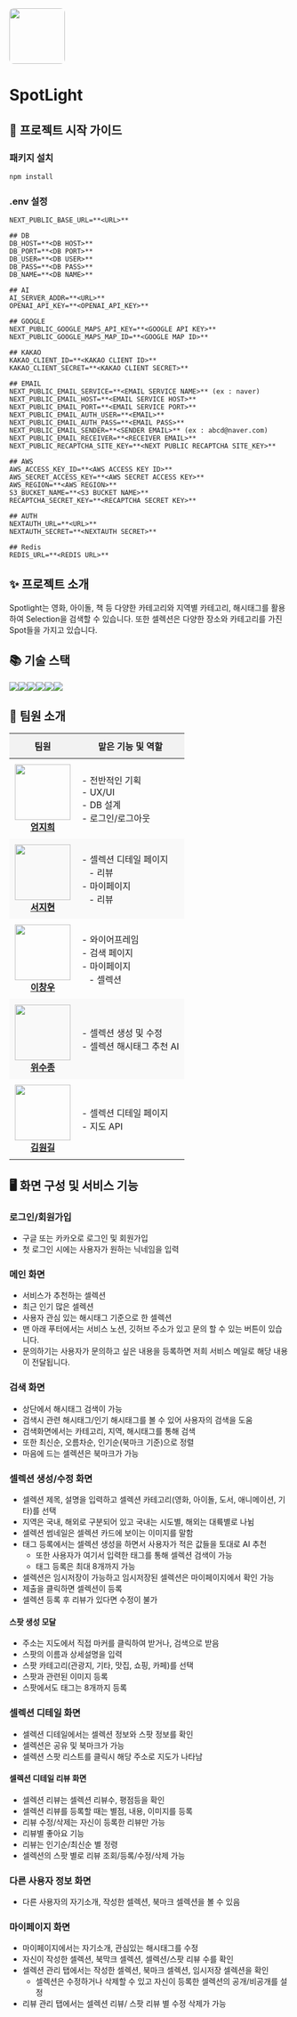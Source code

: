 <img src="https://github.com/user-attachments/assets/821dae4c-fa28-49aa-a5db-8e5b9c96adcf" style="width: 100px; height:100px; border-radius: 8px;" />

# SpotLight
## 📄 프로젝트 시작 가이드
### 패키지 설치
```bash
npm install
```

### .env 설정
```
NEXT_PUBLIC_BASE_URL=**<URL>**

## DB
DB_HOST=**<DB HOST>**
DB_PORT=**<DB PORT>**
DB_USER=**<DB USER>**
DB_PASS=**<DB PASS>**
DB_NAME=**<DB NAME>**

## AI
AI_SERVER_ADDR=**<URL>**
OPENAI_API_KEY=**<OPENAI_API_KEY>**

## GOOGLE
NEXT_PUBLIC_GOOGLE_MAPS_API_KEY=**<GOOGLE API KEY>**
NEXT_PUBLIC_GOOGLE_MAPS_MAP_ID=**<GOOGLE MAP ID>**

## KAKAO
KAKAO_CLIENT_ID=**<KAKAO CLIENT ID>**
KAKAO_CLIENT_SECRET=**<KAKAO CLIENT SECRET>**

## EMAIL
NEXT_PUBLIC_EMAIL_SERVICE=**<EMAIL SERVICE NAME>** (ex : naver)
NEXT_PUBLIC_EMAIL_HOST=**<EMAIL SERVICE HOST>** 
NEXT_PUBLIC_EMAIL_PORT=**<EMAIL SERVICE PORT>** 
NEXT_PUBLIC_EMAIL_AUTH_USER=**<EMAIL>**
NEXT_PUBLIC_EMAIL_AUTH_PASS=**<EMAIL PASS>**
NEXT_PUBLIC_EMAIL_SENDER=**<SENDER EMAIL>** (ex : abcd@naver.com)
NEXT_PUBLIC_EMAIL_RECEIVER=**<RECEIVER EMAIL>**
NEXT_PUBLIC_RECAPTCHA_SITE_KEY=**<NEXT PUBLIC RECAPTCHA SITE_KEY>**

## AWS
AWS_ACCESS_KEY_ID=**<AWS ACCESS KEY ID>**
AWS_SECRET_ACCESS_KEY=**<AWS SECRET ACCESS KEY>**
AWS_REGION=**<AWS REGION>**
S3_BUCKET_NAME=**<S3 BUCKET NAME>**
RECAPTCHA_SECRET_KEY=**<RECAPTCHA SECRET KEY>**

## AUTH
NEXTAUTH_URL=**<URL>**
NEXTAUTH_SECRET=**<NEXTAUTH SECRET>**

## Redis
REDIS_URL=**<REDIS URL>**
```

## ✨ 프로젝트 소개
Spotlight는 영화, 아이돌, 책 등 다양한 카테고리와 지역별 카테고리, 해시태그를 활용하여 Selection을 검색할 수 있습니다. 또한 셀렉션은 다양한 장소와 카테고리를 가진 Spot들을 가지고 있습니다.

## 📚 기술 스택
<div style='display: flex;'>
  <img src="https://img.shields.io/badge/Tailwind CSS-06B6D4?style=for-the-badge&logo=tailwindcss&logoColor=white">
  <img src="https://img.shields.io/badge/TypeScript-3178C6?style=for-the-badge&logo=typescript&logoColor=white">
  <img src="https://img.shields.io/badge/React-61DAFB?style=for-the-badge&logo=React&logoColor=white">
  <img src="https://img.shields.io/badge/Redis-DC382D?style=for-the-badge&logo=Redis&logoColor=white"> 
  <img src="https://img.shields.io/badge/Next-000000?style=for-the-badge&logo=nextdotjs&logoColor=white">
  <img src="https://img.shields.io/badge/MariaDB-003545?style=for-the-badge&logo=mariadb&logoColor=white">
</div>

## 👥 팀원 소개
<table>
  <thead>
    <tr style="background-color:#f2f2f2;">
      <th style="padding:10px;">팀원</th>
      <th style="padding:10px;">맡은 기능 및 역할</th>
    </tr>
  </thead>
  <tbody>
    <tr>
      <td align="center" style="padding:10px;">
        <a href="https://github.com/Eomjihee">
          <img src="https://avatars.githubusercontent.com/u/61967128?v=4" width="100px;" alt=""/><br />
          <b>엄지희</b>
        </a><br />
      </td>
      <td style="padding:10px;">
        - 전반적인 기획<br/>
        - UX/UI<br/>
        - DB 설계<br/>
        - 로그인/로그아웃<br/>
      </td>
    </tr>
    <tr style="background-color:#f9f9f9;">
      <td align="center" style="padding:10px;">
        <a href="https://github.com/jh0222">
          <img src="https://item.kakaocdn.net/do/47112f1ae6f87f4323cb73f65a8c5424f604e7b0e6900f9ac53a43965300eb9a" width="100px;" alt=""/><br />
          <b>서지현</b>
        </a><br />
      </td>
      <td style="padding:10px;">
        - 셀렉션 디테일 페이지<br/>
        &nbsp;&nbsp;&nbsp;- 리뷰<br/>
        - 마이페이지<br/>
        &nbsp;&nbsp;&nbsp;- 리뷰<br/>
      </td>
    </tr>
    <tr>
      <td align="center" style="padding:10px;">
        <a href="https://github.com/changchangwoo">
          <img src="https://avatars.githubusercontent.com/u/50562562?v=4" width="100px;" alt=""/><br />
          <b>이창우</b>
        </a><br />
      </td>
      <td style="padding:10px;">
        - 와이어프레임<br />
        - 검색 페이지<br />
        - 마이페이지<br />
        &nbsp;&nbsp;&nbsp;- 셀렉션<br/>
      </td>
    </tr>
    <tr style="background-color:#f9f9f9;">
      <td align="center" style="padding:10px;">
        <a href="https://github.com/7jw92nVd1kLaq1">
          <img src="https://avatars.githubusercontent.com/u/75822302?v=4" width="100px;" alt=""/><br />
          <b>위수종</b>
        </a><br />
      </td>
      <td style="padding:10px;">
        - 셀렉션 생성 및 수정<br />
        - 셀렉션 해시태그 추천 AI<br />
      </td>
    </tr>
    <tr>
      <td align="center" style="padding:10px;">
        <a href="https://github.com/Wongilk">
          <img src="https://avatars.githubusercontent.com/u/108254103?s=96&v=4" width="100px;" alt=""/><br />
          <b>김원길</b>
        </a><br />
      </td>
      <td style="padding:10px;">
        - 셀렉션 디테일 페이지<br />
        - 지도 API<br />
      </td>
    </tr>
  </tbody>
</table>


## 🖥️ 화면 구성 및 서비스 기능
### 로그인/회원가입
- 구글 또는 카카오로 로그인 및 회원가입
- 첫 로그인 시에는 사용자가 원하는 닉네임을 입력

### 메인 화면
- 서비스가 추천하는 셀렉션
- 최근 인기 많은 셀렉션
- 사용자 관심 있는 해시태그 기준으로 한 셀렉션
- 맨 아래 푸터에서는 서비스 노션, 깃허브 주소가 있고 문의 할 수 있는 버튼이 있습니다.
- 문의하기는 사용자가 문의하고 싶은 내용을 등록하면 저희 서비스 메일로 해당 내용이 전달됩니다.

### 검색 화면
- 상단에서 해시태그 검색이 가능
- 검색시 관련 해시태그/인기 해시태그를 볼 수 있어 사용자의 검색을 도움
- 검색화면에서는 카테고리, 지역, 해시태그를 통해 검색
- 또한 최신순, 오름차순, 인기순(북마크 기준)으로 정렬
- 마음에 드는 셀렉션은 북마크가 가능

### 셀렉션 생성/수정 화면
- 셀렉션 제목, 설명을 입력하고 셀렉션 카테고리(영화, 아이돌, 도서, 애니메이션, 기타)를 선택
- 지역은 국내, 해외로 구분되어 있고 국내는 시도별, 해외는 대륙별로 나뉨
- 셀렉션 썸네일은 셀렉션 카드에 보이는 이미지를 말함
- 태그 등록에서는 셀렉션 생성을 하면서 사용자가 적은 값들을 토대로 AI 추천
  - 또한 사용자가 여기서 입력한 태그를 통해 셀렉션 검색이 가능
  - 태그 등록은 최대 8개까지 가능
- 셀렉션은 임시저장이 가능하고 임시저장된 셀렉션은 마이페이지에서 확인 가능
- 제출을 클릭하면 셀렉션이 등록
- 셀렉션 등록 후 리뷰가 있다면 수정이 불가

#### 스팟 생성 모달
- 주소는 지도에서 직접 마커를 클릭하여 받거나, 검색으로 받음
- 스팟의 이름과 상세설명을 입력
- 스팟 카테고리(관광지, 기타, 맛집, 쇼핑, 카페)를 선택
- 스팟과 관련된 이미지 등록
- 스팟에서도 태그는 8개까지 등록
  
### 셀렉션 디테일 화면
- 셀렉션 디테일에서는 셀렉션 정보와 스팟 정보를 확인
- 셀렉션은 공유 및 북마크가 가능
- 셀렉션 스팟 리스트를 클릭시 해당 주소로 지도가 나타남

#### 셀렉션 디테일 리뷰 화면
- 셀렉션 리뷰는 셀렉션 리뷰수, 평점등을 확인
- 셀렉션 리뷰를 등록할 때는 별점, 내용, 이미지를 등록
- 리뷰 수정/삭제는 자신이 등록한 리뷰만 가능
- 리뷰별 좋아요 기능
- 리뷰는 인기순/최신순 별 정령
- 셀렉션의 스팟 별로 리뷰 조회/등록/수정/삭제 가능

### 다른 사용자 정보 화면
- 다른 사용자의 자기소개, 작성한 셀렉션, 북마크 셀렉션을 볼 수 있음

### 마이페이지 화면
- 마이페이지에서는 자기소개, 관심있는 해시태그를 수정
- 자신이 작성한 셀렉션, 북막크 셀렉션, 셀렉션/스팟 리뷰 수를 확인
- 셀렉션 관리 탭에서는 작성한 셀렉션, 북마크 셀렉션, 임시저장 셀렉션을 확인
  - 셀렉션은 수정하거나 삭제할 수 있고 자신이 등록한 셀렉션의 공개/비공개를 설정
- 리뷰 관리 탭에서는 셀렉션 리뷰/ 스팟 리뷰 별 수정 삭제가 가능
